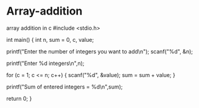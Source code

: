 # Array-addition
array addition in c
#include <stdio.h>
 
int main()
{
   int n, sum = 0, c, value;
 
   printf("Enter the number of integers you want to add\n");
   scanf("%d", &n);
 
   printf("Enter %d integers\n",n);
 
   for (c = 1; c <= n; c++)
   {
      scanf("%d", &value);
      sum = sum + value;
   }
 
   printf("Sum of entered integers = %d\n",sum);
 
   return 0;
}
